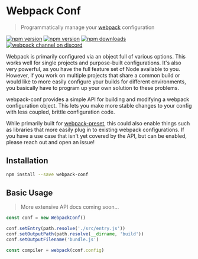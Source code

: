 # Webpack Conf
> Programmatically manage your [webpack](https://webpack.github.io/) configuration

[![npm version](https://img.shields.io/travis/webpack-preset/webpack-conf.svg?style=flat-square)](https://travis-ci.org/webpack-preset/webpack-conf)
[![npm version](https://img.shields.io/npm/v/webpack-conf.svg?style=flat-square)](https://www.npmjs.com/package/webpack-conf)
[![npm downloads](https://img.shields.io/npm/dm/webpack-conf.svg?style=flat-square)](https://www.npmjs.com/package/webpack-conf)
[![webpack channel on discord](https://img.shields.io/badge/discord-%23webpack%20%40%20reactiflux-61dafb.svg?style=flat-square)](https://discord.gg/0ZcbPKXt5bVrknv7)

Webpack is primarily configured via an object full of various options. This works well for single projects and purpose-built configurations. It's also very powerful, as you have the full feature set of Node available to you. However, if you work on multiple projects that share a common build or would like to more easily configure your builds for different environments, you basically have to program up your own solution to these problems.

webpack-conf provides a simple API for building and modifying a webpack configuration object. This lets you make more stable changes to your config with less coupled, brittle configuration code.

While primarily built for [webpack-preset](https://github.com/webpack-preset/webpack-preset), this could also enable things such as libraries that more easily plug in to existing webpack configurations. If you have a use case that isn't yet covered by the API, but can be enabled, please reach out and open an issue!

## Installation

```sh
npm install --save webpack-conf
```

## Basic Usage

> More extensive API docs coming soon...

```js
const conf = new WebpackConf()

conf.setEntry(path.resolve('./src/entry.js'))
conf.setOutputPath(path.resolve(__dirname, 'build'))
conf.setOutputFilename('bundle.js')

const compiler = webpack(conf.config)
```

